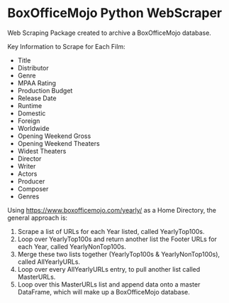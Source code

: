 # BoxOfficeMojo Python WebScraper

Web Scraping Package created to archive a BoxOfficeMojo database.

Key Information to Scrape for Each Film:
- Title
- Distributor
- Genre
- MPAA Rating
- Production Budget
- Release Date
- Runtime
- Domestic
- Foreign
- Worldwide
- Opening Weekend Gross
- Opening Weekend Theaters
- Widest Theaters
- Director
- Writer
- Actors
- Producer
- Composer
- Genres

Using https://www.boxofficemojo.com/yearly/ as a Home Directory, the general approach is:
1. Scrape a list of URLs for each Year listed, called YearlyTop100s.
2. Loop over YearlyTop100s and return another list the Footer URLs for each Year, called YearlyNonTop100s.
3. Merge these two lists together (YearlyTop100s & YearlyNonTop100s), called AllYearlyURLs.
4. Loop over every AllYearlyURLs entry, to pull another list called MasterURLs.
5. Loop over this MasterURLs list and append data onto a master DataFrame, which will make up a BoxOfficeMojo database.
